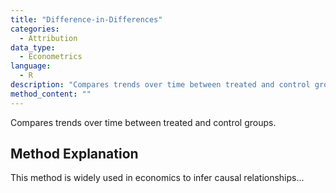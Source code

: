 ```yaml
---
title: "Difference-in-Differences"
categories:
  - Attribution
data_type:
  - Econometrics
language:
  - R
description: "Compares trends over time between treated and control groups."
method_content: ""
---
```


Compares trends over time between treated and control groups.

## Method Explanation
This method is widely used in economics to infer causal relationships...
